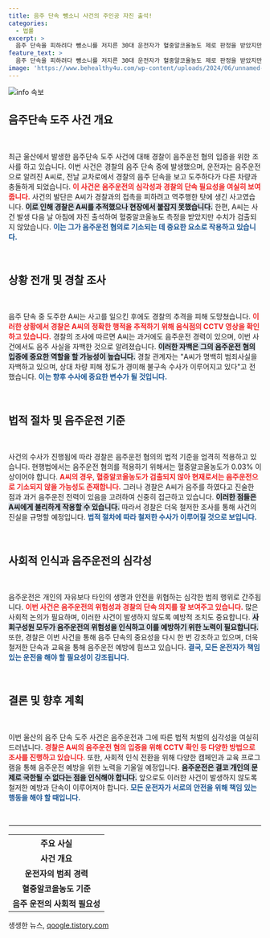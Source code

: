 ```yaml
---
title: 음주 단속 뺑소니 사건의 주인공 자진 출석!
categories:
  - 법률
excerpt: >
  음주 단속을 피하려다 뺑소니를 저지른 30대 운전자가 혈중알코올농도 제로 판정을 받았지만, 경찰은 그의 음주운전 혐의를 입증하기 위한 철저한 수사를 진행 중이다. 과거 음주운전 전력이 다시 도마 위에 오르며 사건의 전말이 궁금증을 자아낸다!
feature_text: >
  음주 단속을 피하려다 뺑소니를 저지른 30대 운전자가 혈중알코올농도 제로 판정을 받았지만, 경찰은 그의 음주운전 혐의를 입증하기 위한 철저한 수사를 진행 중이다. 과거 음주운전 전력이 다시 도마 위에 오르며 사건의 전말이 궁금증을 자아낸다!
image: 'https://www.behealthy4u.com/wp-content/uploads/2024/06/unnamed-file.png'
---
```


<p><img src="https://www.behealthy4u.com/wp-content/uploads/2024/06/unnamed-file.png" alt="info 속보" /></p>

<h2 data-ke-size="size26">음주단속 도주 사건 개요</h2>

<p data-ke-size="size16">&nbsp;</p>

<p>최근 울산에서 발생한 음주단속 도주 사건에 대해 경찰이 음주운전 혐의 입증을 위한 조사를 하고 있습니다. 이번 사건은 경찰의 음주 단속 중에 발생했으며, 운전자는 음주운전으로 알려진 A씨로, 전날 교차로에서 경찰의 음주 단속을 보고 도주하다가 다른 차량과 충돌하게 되었습니다. <b><span style="color: #ee2323;">이 사건은 음주운전의 심각성과 경찰의 단속 필요성을 여실히 보여줍니다.</span></b> 사건의 발단은 A씨가 경찰과의 접촉을 피하려고 역주행한 탓에 생긴 사고였습니다. <b><span style="background-color: #21538527;">이로 인해 경찰은 A씨를 추적했으나 현장에서 붙잡지 못했습니다.</span></b> 한편, A씨는 사건 발생 다음 날 아침에 자진 출석하여 혈중알코올농도 측정을 받았지만 수치가 검출되지 않았습니다. <b><span style="color: #1a5490;">이는 그가 음주운전 혐의로 기소되는 데 중요한 요소로 작용하고 있습니다.</span></b></p>

<p data-ke-size="size16">&nbsp;</p>

<h2 data-ke-size="size26">상황 전개 및 경찰 조사</h2>

<p data-ke-size="size16">&nbsp;</p>

<p>음주 단속 중 도주한 A씨는 사고를 일으킨 후에도 경찰의 추격을 피해 도망쳤습니다. <b><span style="color: #ee2323;">이러한 상황에서 경찰은 A씨의 정확한 행적을 추적하기 위해 음식점의 CCTV 영상을 확인하고 있습니다.</span></b> 경찰의 조사에 따르면 A씨는 과거에도 음주운전 경력이 있으며, 이번 사건에서도 음주 사실을 자백한 것으로 알려졌습니다. <b><span style="background-color: #21538527;">이러한 자백은 그의 음주운전 혐의 입증에 중요한 역할을 할 가능성이 높습니다.</span></b> 경찰 관계자는 "A씨가 명백히 범죄사실을 자백하고 있으며, 상대 차량 피해 정도가 경미해 불구속 수사가 이루어지고 있다"고 전했습니다. <b><span style="color: #1a5490;">이는 향후 수사에 중요한 변수가 될 것입니다.</span></b></p>

<p data-ke-size="size16">&nbsp;</p>

<h2 data-ke-size="size26">법적 절차 및 음주운전 기준</h2>

<p data-ke-size="size16">&nbsp;</p>

<p>사건의 수사가 진행됨에 따라 경찰은 음주운전 혐의의 법적 기준을 엄격히 적용하고 있습니다. 현행법에서는 음주운전 혐의를 적용하기 위해서는 혈중알코올농도가 0.03% 이상이어야 합니다. <b><span style="color: #ee2323;">A씨의 경우, 혈중알코올농도가 검출되지 않아 현재로서는 음주운전으로 기소되지 않을 가능성도 존재합니다.</span></b> 그러나 경찰은 A씨가 음주를 하였다고 진술한 점과 과거 음주운전 전력이 있음을 고려하여 신중히 접근하고 있습니다. <b><span style="background-color: #21538527;">이러한 점들은 A씨에게 불리하게 작용할 수 있습니다.</span></b> 따라서 경찰은 더욱 철저한 조사를 통해 사건의 진실을 규명할 예정입니다. <b><span style="color: #1a5490;">법적 절차에 따라 철저한 수사가 이루어질 것으로 보입니다.</span></b></p>

<p data-ke-size="size16">&nbsp;</p>

<h2 data-ke-size="size26">사회적 인식과 음주운전의 심각성</h2>

<p data-ke-size="size16">&nbsp;</p>

<p>음주운전은 개인의 자유보다 타인의 생명과 안전을 위협하는 심각한 범죄 행위로 간주됩니다. <b><span style="color: #ee2323;">이번 사건은 음주운전의 위험성과 경찰의 단속 의지를 잘 보여주고 있습니다.</span></b> 많은 사회적 논의가 필요하며, 이러한 사건이 발생하지 않도록 예방적 조치도 중요합니다. <b><span style="background-color: #21538527;">사회구성원 모두가 음주운전의 위험성을 인식하고 이를 예방하기 위한 노력이 필요합니다.</span></b> 또한, 경찰은 이번 사건을 통해 음주 단속의 중요성을 다시 한 번 강조하고 있으며, 더욱 철저한 단속과 교육을 통해 음주운전 예방에 힘쓰고 있습니다. <b><span style="color: #1a5490;">결국, 모든 운전자가 책임 있는 운전을 해야 할 필요성이 강조됩니다.</span></b></p>

<p data-ke-size="size16">&nbsp;</p>

<h2 data-ke-size="size26">결론 및 향후 계획</h2>

<p data-ke-size="size16">&nbsp;</p>

<p>이번 울산의 음주 단속 도주 사건은 음주운전과 그에 따른 법적 처벌의 심각성을 여실히 드러냅니다. <b><span style="color: #ee2323;">경찰은 A씨의 음주운전 혐의 입증을 위해 CCTV 확인 등 다양한 방법으로 조사를 진행하고 있습니다.</span></b> 또한, 사회적 인식 전환을 위해 다양한 캠페인과 교육 프로그램을 통해 음주운전 예방을 위한 노력을 기울일 예정입니다. <b><span style="background-color: #21538527;">음주운전은 결코 개인의 문제로 국한될 수 없다는 점을 인식해야 합니다.</span></b> 앞으로도 이러한 사건이 발생하지 않도록 철저한 예방과 단속이 이루어져야 합니다. <b><span style="color: #1a5490;">모든 운전자가 서로의 안전을 위해 책임 있는 행동을 해야 할 때입니다.</span></b></p>

<p data-ke-size="size16">&nbsp;</p>

<hr style="border: 1px solid #eeeeee;" />

<table style="width: 100%; border-collapse: collapse;">
    <tr>
        <th style="text-align: center; height: 17px;"><b>주요 사실</b></th>
    </tr>
    <tr>
        <td style="text-align: center; height: 17px;"><b>사건 개요</b></td>
    </tr>
    <tr>
        <td style="text-align: center; height: 17px;"><b>운전자의 범죄 경력</b></td>
    </tr>
    <tr>
        <td style="text-align: center; height: 17px;"><b>혈중알코올농도 기준</b></td>
    </tr>
    <tr>
        <td style="text-align: center; height: 17px;"><b>음주 운전의 사회적 필요성</b></td>
    </tr>
</table>
생생한 뉴스, <a href="https://qoogle.tistory.com" rel="dofollow">qoogle.tistory.com</a>


